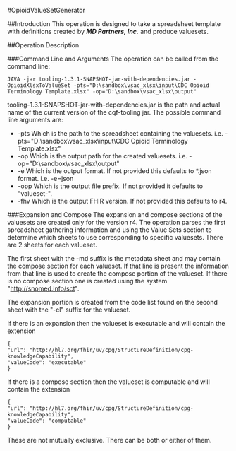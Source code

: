 #OpioidValueSetGenerator

##Introduction
This operation is designed to take a spreadsheet template with definitions created by **_MD Partners, Inc._** and produce valuesets.

##Operation Description

###Command Line and Arguments 
The operation can be called from the command line:
```
JAVA -jar tooling-1.3.1-SNAPSHOT-jar-with-dependencies.jar -OpioidXlsxToValueSet -pts="D:\sandbox\vsac_xlsx\input\CDC Opioid Terminology Template.xlsx" -op="D:\sandbox\vsac_xlsx\output"
```
tooling-1.3.1-SNAPSHOT-jar-with-dependencies.jar is the path and actual name of the current version of the cqf-tooling jar. The possible command line arguments are:

* -pts Which is the path to the spreadsheet containing the valuesets. i.e. -pts="D:\sandbox\vsac_xlsx\input\CDC Opioid Terminology Template.xlsx"
* -op Which is the output path for the created valuesets. i.e. -op="D:\sandbox\vsac_xlsx\output"
* -e Which is the output format. If not provided this defaults to *.json format. i.e. -e=json
* -opp Which is the output file prefix. If not provided it defaults to "valueset-".
* -fhv Which is the output FHIR version. If not provided this defaults to r4.

###Expansion and Compose
The expansion and compose sections of the valuesets are created only for the version r4. The operation parses the first spreadsheet gathering information and using the Value Sets section to determine which sheets to use corresponding to specific valuesets. There are 2 sheets for each valueset.

The first sheet with the -md suffix is the metadata sheet and may contain the compose section for each valueset. If that line is present the information from that line is used to create the compose portion  of the valueset. If there is no compose section one is created using the system "http://snomed.info/sct". 

The expansion portion is created from the code list found on the second sheet with the "-cl" suffix for the valueset.

If there is an expansion then the valueset is executable and will contain the extension 
```
{
"url": "http://hl7.org/fhir/uv/cpg/StructureDefinition/cpg-knowledgeCapability",
"valueCode": "executable"
}
```

If there is a compose section then the valueset is computable and will contain the extension 
```
{
"url": "http://hl7.org/fhir/uv/cpg/StructureDefinition/cpg-knowledgeCapability",
"valueCode": "computable"
}
```

These are not mutually exclusive. There can be both or either of them.
